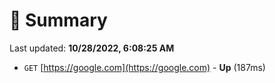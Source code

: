 # 📖 Summary
Last updated: **10/28/2022, 6:08:25 AM**

- `GET` [https://google.com](https://google.com) - **Up** (187ms)
